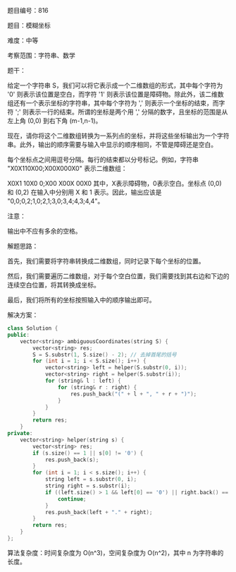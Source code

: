题目编号：816

题目：模糊坐标

难度：中等

考察范围：字符串、数学

题干：

给定一个字符串 S，我们可以将它表示成一个二维数组的形式，其中每个字符为 '0' 则表示该位置是空白，而字符 '1' 则表示该位置是障碍物。除此外，该二维数组还有一个表示坐标的字符串，其中每个字符为 ',' 则表示一个坐标的结束，而字符 ';' 则表示一行的结束。所谓的坐标是两个用 ',' 分隔的数字，且坐标的范围是从左上角 (0,0) 到右下角 (m-1,n-1)。

现在，请你将这个二维数组转换为一系列点的坐标，并将这些坐标输出为一个字符串。此外，输出的顺序需要与输入中显示的顺序相同，不管是障碍还是空白。

每个坐标点之间用逗号分隔。每行的结束都以分号标记。例如，字符串 "X0X110X00;X00X000X0" 表示二维数组：

X0X1
10X0
0;X00
X00X
00X0
其中，X表示障碍物，0表示空白。坐标点 (0,0) 和 (0,2) 在输入中分别用 X 和 1 表示。因此，输出应该是 "0,0;0,2;1,0;2,1;3,0;3,4;4,3;4,4"。

注意：

输出中不应有多余的空格。

解题思路：

首先，我们需要将字符串转换成二维数组，同时记录下每个坐标的位置。

然后，我们需要遍历二维数组，对于每个空白位置，我们需要找到其右边和下边的连续空白位置，将其转换成坐标。

最后，我们将所有的坐标按照输入中的顺序输出即可。

解决方案：

```cpp
class Solution {
public:
    vector<string> ambiguousCoordinates(string S) {
        vector<string> res;
        S = S.substr(1, S.size() - 2); // 去掉首尾的括号
        for (int i = 1; i < S.size(); i++) {
            vector<string> left = helper(S.substr(0, i));
            vector<string> right = helper(S.substr(i));
            for (string& l : left) {
                for (string& r : right) {
                    res.push_back("(" + l + ", " + r + ")");
                }
            }
        }
        return res;
    }
private:
    vector<string> helper(string s) {
        vector<string> res;
        if (s.size() == 1 || s[0] != '0') {
            res.push_back(s);
        }
        for (int i = 1; i < s.size(); i++) {
            string left = s.substr(0, i);
            string right = s.substr(i);
            if ((left.size() > 1 && left[0] == '0') || right.back() == '0') {
                continue;
            }
            res.push_back(left + "." + right);
        }
        return res;
    }
};
```

算法复杂度：时间复杂度为 O(n^3)，空间复杂度为 O(n^2)，其中 n 为字符串的长度。